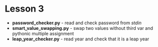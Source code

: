 # Lesson 3
+ __password_checker.py__ - read and check password from _stdin_
+ __smart_value_swapping.py__ - swap two values without third var and pythonic multiple assignment
+ __leap_year_checker.py__ - read year and check that it is a leap year
